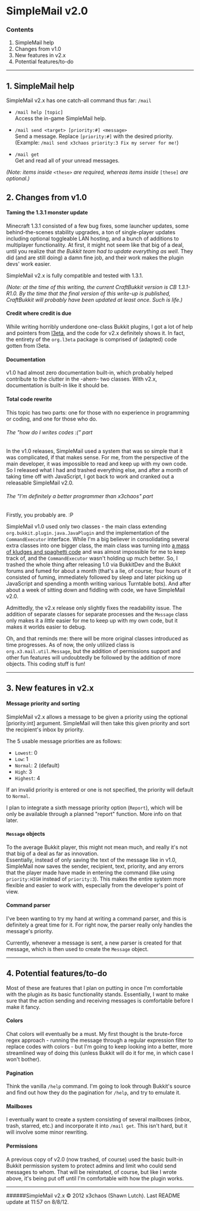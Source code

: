 # SimpleMail v2.0  

### Contents  
1. SimpleMail help
2. Changes from v1.0  
3. New features in v2.x  
4. Potential features/to-do  

***

## 1. SimpleMail help

SimpleMail v2.x has one catch-all command thus far: `/mail`  

- `/mail help [topic]`  
    Access the in-game SimpleMail help.

- `/mail send <target> [priority:#] <message>`  
    Send a message. Replace `[priority:#]` with the desired priority.  
    (Example: `/mail send x3chaos priority:3 Fix my server for me!`)

- `/mail get`  
    Get and read all of your unread messages.

_(Note: items inside_ `<these>` _are required, whereas items inside_ `[these]` _are optional.)_    

## 2. Changes from v1.0

#### Taming the 1.3.1 monster update

Minecraft 1.3.1 consisted of a few bug fixes, some launcher updates, some behind-the-scenes stability upgrades, a ton of single-player updates including optional toggleable LAN hosting, and a bunch of additions to multiplayer functionality. At first, it might not seem like that big of a deal, until you realize that _the Bukkit team had to update everything as well_. They did (and are still doing) a damn fine job, and their work makes the plugin devs' work easier. 

SimpleMail v2.x is fully compatible and tested with 1.3.1.

_(Note: at the time of this writing, the current CraftBukkit version is CB 1.3.1-R1.0. By the time that the final version of this write-up is published, CraftBukkit will probably have been updated at least once. Such is life.)_

#### Credit where credit is due

While writing horribly underdone one-class Bukkit plugins, I got a lot of help and pointers from [l3eta][1], and the code for v2.x definitely shows it. In fact, the entirety of the ``org.l3eta`` package is comprised of (adapted) code gotten from l3eta.

#### Documentation

v1.0 had almost zero documentation built-in, which probably helped contribute to the clutter in the -ahem- two classes. With v2.x, documentation is built-in like it should be.

#### Total code rewrite  

This topic has two parts: one for those with no experience in programming or coding, and one for those who do.

###### The "how do I writes codes :(" part  

In the v1.0 releases, SimpleMail used a system that was so simple that it was complicated, if that makes sense. For me, from the perspective of the main developer, it was impossible to read and keep up with my own code. So I released what I had and trashed everything else, and after a month of taking time off with JavaScript, I got back to work and cranked out a releasable SimpleMail v2.0.

###### The "I'm definitely a better programmer than x3chaos" part  

Firstly, you probably are. :P

SimpleMail v1.0 used only two classes - the main class extending `org.bukkit.plugin.java.JavaPlugin` and the implementation of the `CommandExecutor` interface. While I'm a big believer in consolidating several extra classes into one bigger class, the main class was turning into [a mass of kludges and spaghetti code][2] and was almost impossible for me to keep track of, and the `CommandExecutor` wasn't holding up much better. So, I trashed the whole thing after releasing 1.0 via BukkitDev and the Bukkit forums and fumed for about a month (that's a lie, of course; four hours of it consisted of fuming, immediately followed by sleep and later picking up JavaScript and spending a month writing various Turntable bots). And after about a week of sitting down and fiddling with code, we have SimpleMail v2.0.

Admittedly, the v2.x release only slightly fixes the readability issue. The addition of separate classes for separate processes and the `Message` class only makes it a _little_ easier for me to keep up with my own code, but it makes it worlds easier to debug.  

Oh, and that reminds me: there will be more original classes introduced as time progresses. As of now, the only utilized class is `org.x3.mail.util.Message`, but the addition of permissions support and other fun features will undoubtedly be followed by the addition of more objects. This coding stuff is fun!

***

## 3. New features in v2.x

#### Message priority and sorting

SimpleMail v2.x allows a message to be given a priority using the optional [priority:int] argument. SimpleMail will then take this given priority and sort the recipient's inbox by priority.  

The 5 usable message priorities are as follows:

- `Lowest`: 0
- `Low`: 1
- `Normal`: 2 (default)
- `High`: 3
- `Highest`: 4

If an invalid priority is entered or one is not specified, the priority will default to `Normal`.

I plan to integrate a sixth message priority option (`Report`), which will be only be available through a planned "report" function. More info on that later.

#### `Message` objects

To the average Bukkit player, this might not mean much, and really it's not that big of a deal as far as innovation.  
Essentially, instead of only saving the text of the message like in v1.0, SimpleMail now saves the sender, recipient, text, priority, and any errors that the player made have made in entering the command (like using `priority:HIGH` instead of `priority:3`). This makes the entire system more flexible and easier to work with, especially from the developer's point of view.

#### Command parser

I've been wanting to try my hand at writing a command parser, and this is definitely a great time for it. For right now, the parser really only handles the message's priority.  

Currently, whenever a message is sent, a new parser is created for that message, which is then used to create the `Message` object.

***

## 4. Potential features/to-do

Most of these are features that I plan on putting in once I'm comfortable with the plugin as its basic functionality stands. Essentially, I want to make sure that the action sending and receiving messages is comfortable before I make it fancy.

#### Colors

Chat colors will eventually be a must. My first thought is the brute-force regex approach - running the message through a regular expression filter to replace codes with colors - but I'm going to keep looking into a better, more streamlined way of doing this (unless Bukkit will do it for me, in which case I won't bother).

#### Pagination

Think the vanilla `/help` command. I'm going to look through Bukkit's source and find out how they do the pagination for `/help`, and try to emulate it.

#### Mailboxes

I eventually want to create a system consisting of several mailboxes (inbox, trash, starred, etc.) and incorporate it into `/mail get`. This isn't hard, but it will involve some minor rewriting.  

#### Permissions

A previous copy of v2.0 (now trashed, of course) used the basic built-in Bukkit permission system to protect admins and limit who could send messages to whom. That will be reinstated, of course, but like I wrote above, it's being put off until I'm comfortable with how the plugin works.

***

######SimpleMail v2.x &copy; 2012 x3chaos (Shawn Lutch). Last README update at 11:57 on 8/8/12.

[1]: http://github.com/l3eta
[2]: http://www.xkcd.com/844